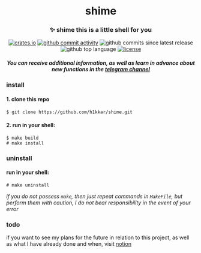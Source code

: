 <div align="center">
    <h1>shime</h1>
    <h3>✨ <strong>shime this is a little shell for you</strong></h3>
    <a href="https://crates.io/crates/shime"><img alt="crates.io" src="https://img.shields.io/crates/v/shime.svg"></a>
    <a href="https://github.com/h1kkar/shime/commits/main"><img alt="github commit activity" src="https://img.shields.io/github/commit-activity/t/h1kkar/shime"></a>
    <img alt="github commits since latest release" src="https://img.shields.io/github/commits-since/h1kkar/shime/latest/main">
    <img alt="github top language" src="https://img.shields.io/github/languages/top/h1kkar/shime">
    <a href="https://github.com/h1kkar/shime/blob/main/LICENSE"><img alt="license" src="https://img.shields.io/github/license/h1kkar/shime"></a>
    <h5>You can receive additional information, as well as learn in advance about new functions in the <a href="https://shime_rust.t.me">telegram channel</a></h5>
</div>

### install

#### 1. clone this repo

```
$ git clone https://github.com/h1kkar/shime.git
```

#### 2. run in your shell:

```
$ make build
# make install
```

### uninstall

#### run in your shell:

```
# make uninstall
```

*if you do not possess `make`, then just repeat commands in `MakeFile`, but perform them with caution, I do not bear responsibility in the event of your error*

### todo

if you want to see my plans for the future in relation to this project, as well as what I have already done and when, visit [notion](https://destiny-biology-77d.notion.site/TODO-787cf27fe21c40a589fea46c980a3141?pvs=4)